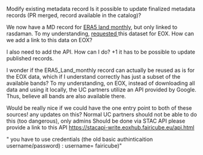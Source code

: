 Modify existing metadata record
Is it possible to update finalized metadata records (PR merged, record available in the catalog)?

We now have a MD record for [ERA5 land monthly](https://catalog.eoxhub.fairicube.eu/collections/index/items/ERA5_Land_monthly?.language=en), but only linked to rasdaman. To my understanding, [requested ](https://github.com/FAIRiCUBE/FAIRiCUBE-Hub-issue-tracker/issues/53)this dataset for EOX. How can we add a link to this data on EOX?

I also need to add the API. How can I do?
+1 it has to be possible to update published records.

I wonder if the ERA5_Land_monthly record can actually be reused as is for the EOX data, which if I understand correctly has just a subset of the available bands?
To my understanding, on EOX, instead of downloading all data and using it locally, the UC partners utilize an API provided by Google. Thus, believe all bands are also available there.

Would be really nice if we could have the one entry point to both of these sources! any updates on this?
Normal UC partners should not be able to do this (too dangerous), only admins
Should be done via STAC API please provide a link to this API
https://stacapi-write.eoxhub.fairicube.eu/api.html
" you have to use credentials (the old basic authinticaition username/password) : username= fairicube)"